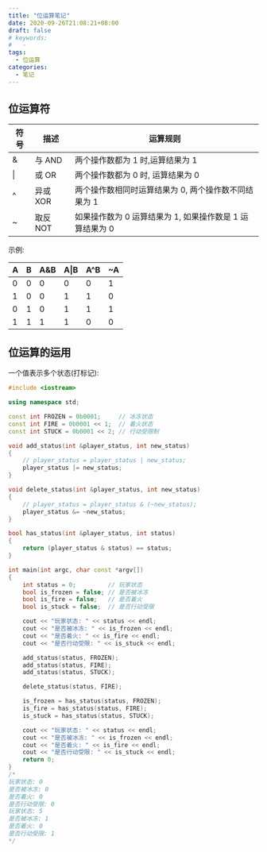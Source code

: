 ```yaml
---
title: "位运算笔记"
date: 2020-09-26T21:08:21+08:00
draft: false
# keywords:
#   -
tags:
  - 位运算
categories:
  - 笔记
---
```


## 位运算符

| 符号 | 描述     | 运算规则                                                 |
| ---- | -------- | -------------------------------------------------------- |
| &    | 与 AND   | 两个操作数都为 1 时,运算结果为 1                         |
| \|   | 或 OR    | 两个操作数都为 0 时, 运算结果为 0                        |
| ^    | 异或 XOR | 两个操作数相同时运算结果为 0, 两个操作数不同结果为 1     |
| ~    | 取反 NOT | 如果操作数为 0 运算结果为 1, 如果操作数是 1 运算结果为 0 |

示例:

| A   | B   | A&B | A\|B | A^B | ~A  |
| --- | --- | --- | ---- | --- | --- |
| 0   | 0   | 0   | 0    | 0   | 1   |
| 1   | 0   | 0   | 1    | 1   | 0   |
| 0   | 1   | 0   | 1    | 1   | 1   |
| 1   | 1   | 1   | 1    | 0   | 0   |

<!-- 左移与右移: -->

<!-- | 运算符 | 含义         | 举例  | 运算规则 |
| ------ | ------------ | ----- | -------- |
| <<     | 左移位       | a<<2  |          |
| >>     | 右移位       | b>>4  |          |
| >>>    | 无符号右移位 | x>>>2 |          | -->

## 位运算的运用

一个值表示多个状态(打标记):

```c++
#include <iostream>

using namespace std;

const int FROZEN = 0b0001;     // 冰冻状态
const int FIRE = 0b0001 << 1;  // 着火状态
const int STUCK = 0b0001 << 2; // 行动受限制

void add_status(int &player_status, int new_status)
{
    // player_status = player_status | new_status;
    player_status |= new_status;
}

void delete_status(int &player_status, int new_status)
{
    // player_status = player_status & (~new_status);
    player_status &= ~new_status;
}

bool has_status(int &player_status, int status)
{
    return (player_status & status) == status;
}

int main(int argc, char const *argv[])
{
    int status = 0;         // 玩家状态
    bool is_frozen = false; // 是否被冰冻
    bool is_fire = false;   // 是否着火
    bool is_stuck = false;  // 是否行动受限

    cout << "玩家状态: " << status << endl;
    cout << "是否被冰冻: " << is_frozen << endl;
    cout << "是否着火: " << is_fire << endl;
    cout << "是否行动受限: " << is_stuck << endl;

    add_status(status, FROZEN);
    add_status(status, FIRE);
    add_status(status, STUCK);

    delete_status(status, FIRE);

    is_frozen = has_status(status, FROZEN);
    is_fire = has_status(status, FIRE);
    is_stuck = has_status(status, STUCK);

    cout << "玩家状态: " << status << endl;
    cout << "是否被冰冻: " << is_frozen << endl;
    cout << "是否着火: " << is_fire << endl;
    cout << "是否行动受限: " << is_stuck << endl;
    return 0;
}
/*
玩家状态: 0
是否被冰冻: 0
是否着火: 0
是否行动受限: 0
玩家状态: 5
是否被冰冻: 1
是否着火: 0
是否行动受限: 1
*/
```
